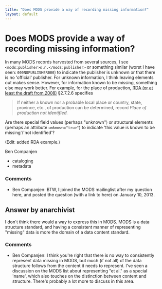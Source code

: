 ```yaml
---
title: "Does MODS provide a way of recording missing information?"
layout: default
---
```

Does MODS provide a way of recording missing information?
=====================
In many MODS records harvested from several sources, I see
`<mods:publisher>s.n.</mods:publisher>` or something similar (worst I
have seen: `000NOPUBLISHER000`) to indicate the publisher is unknown or
that there is no 'official' publisher. For unknown information, I think
leaving elements out makes sense. However, for information known to be
missing, something else may work better. For example, for the place of
production, [RDA (or at least the draft from
2008)](http://archive.org/details/ResourceDescriptionAccessrdaDraftNov.2008)
§2.7.2.6 specifies

> If neither a known nor a probable local place or country, state,
> province, etc., of production can be determined, record *Place of
> production not identified.*

Are there special field values (perhaps "unknown") or structural
elements (perhaps an attribute `unknown="true"`) to indicate 'this value
is known to be missing'/'not identified'?

(Edit: added RDA example.)

Ben Companjen

<ul class="tags"><li class="tag">cataloging</li><li class="tag">metadata</li></ul>

### Comments ###
* Ben Companjen: BTW, I joined the MODS mailinglist after my question here, and posted
the question (with a link to here) on January 10, 2013.


Answer by anarchivist
----------------
I don't think there would a way to express this in MODS. MODS is a data
structure standard, and having a consistent manner of representing
"missing" data is more the domain of a data content standard.

### Comments ###
* Ben Companjen: I think you're right that there is no way to consistently represent data
missing in MODS, but much (if not all) of the data structure follows
from the content it needs to represent. I've seen a discussion on the
MODS list about representing "et al." as a special 'name', which also
touches on the distinction between content and structure. There's
probably a lot more to discuss in this area.

